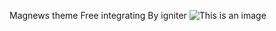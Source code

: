 Magnews theme Free integrating By igniter 
![This is an image](https://myoctocat.com/assets/images/base-octocat.svg)
